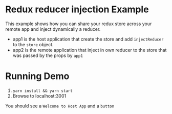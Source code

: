 # Redux reducer injection Example

This example shows how you can share your redux store across your remote app and inject dynamically a reducer.

- app1 is the host application that create the store and add `injectReducer` to the `store` object.
- app2 is the remote application that inject in own reducer to the store that was passed by the props by `app1`

# Running Demo
1) `yarn install && yarn start`
2) Browse to localhost:3001

You should see a `Welcome to Host App` and a `button`
